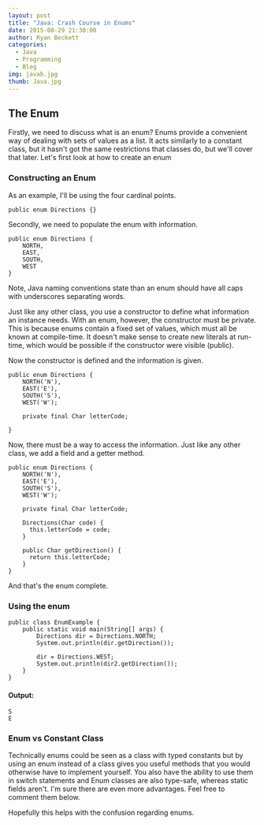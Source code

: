 ```yaml
---
layout: post
title: "Java: Crash Course in Enums"
date: 2015-08-29 21:30:00
author: Ryan Beckett
categories:
  - Java
  - Programming
  - Blog
img: javab.jpg
thumb: Java.jpg
---
```


## The Enum
Firstly, we need to discuss what is an enum? Enums provide a convenient way of dealing with sets of values as a list. It acts similarly to a constant class, but it hasn't got the same restrictions that classes do, but we'll cover that later. Let's first look at how to create an enum

<!--more-->


### Constructing an Enum
As an example, I'll be using the four cardinal points.

~~~~~~
public enum Directions {}
~~~~~~

Secondly, we need to populate the enum with information.

~~~~~~
public enum Directions {
    NORTH,
    EAST,
    SOUTH,
    WEST
}
~~~~~~

Note, Java naming conventions state than an enum should have all caps with underscores separating words.

Just like any other class, you use a constructor to define what information an instance needs. With an enum, however, the constructor must be private. This is because enums contain a fixed set of values, which must all be known at compile-time. It doesn't make sense to create new literals at run-time, which would be possible if the constructor were visible (public).

Now the constructor is defined and the information is given.

~~~~~~
public enum Directions {
    NORTH('N'),
    EAST('E'),
    SOUTH('S'),
    WEST('W');

    private final Char letterCode;

}
~~~~~~

Now, there must be a way to access the information. Just like any other class, we add a field and a getter method.

~~~~~~
public enum Directions {
    NORTH('N'),
    EAST('E'),
    SOUTH('S'),
    WEST('W');

    private final Char letterCode;

    Directions(Char code) {
      this.letterCode = code;
    }

    public Char getDirection() {
      return this.letterCode;
    }
}
~~~~~~


And that's the enum complete.


### Using the enum

~~~~~~
public class EnumExample {
    public static void main(String[] args) {
    	Directions dir = Directions.NORTH;
    	System.out.println(dir.getDirection());

    	dir = Directions.WEST;
    	System.out.println(dir2.getDirection());
    }
}
~~~~~~


#### Output:

~~~~~~
S
E
~~~~~~

### Enum vs Constant Class

Technically enums could be seen as a class with typed constants but by using an enum instead of a  class gives you useful methods that you would otherwise have to implement yourself. You also have the ability to use them in switch statements and Enum classes are also type-safe, whereas static fields aren't. I'm sure there are even more advantages. Feel free to comment them below.


Hopefully this helps with the confusion regarding enums.
